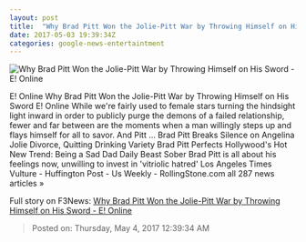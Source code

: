 ```yaml
---
layout: post
title:  "Why Brad Pitt Won the Jolie-Pitt War by Throwing Himself on His Sword - E! Online"
date: 2017-05-03 19:39:34Z
categories: google-news-entertaintment
---
```


![Why Brad Pitt Won the Jolie-Pitt War by Throwing Himself on His Sword - E! Online](http://akns-images.eonline.com/eol_images/Entire_Site/201742/rs_600x600-170502085334-600.brad-pitt-gq-style-1.5217.jpg?downsize=450:*&crop=450:350;left,top)

E! Online Why Brad Pitt Won the Jolie-Pitt War by Throwing Himself on His Sword E! Online While we're fairly used to female stars turning the hindsight light inward in order to publicly purge the demons of a failed relationship, fewer and far between are the moments when a man willingly steps up and flays himself for all to savor. And Pitt ... Brad Pitt Breaks Silence on Angelina Jolie Divorce, Quitting Drinking Variety Brad Pitt Perfects Hollywood's Hot New Trend: Being a Sad Dad Daily Beast Sober Brad Pitt is all about his feelings now, unwilling to invest in 'vitriolic hatred' Los Angeles Times Vulture - Huffington Post - Us Weekly - RollingStone.com all 287 news articles »


Full story on F3News: [Why Brad Pitt Won the Jolie-Pitt War by Throwing Himself on His Sword - E! Online](http://www.f3nws.com/n/YgVEe)

> Posted on: Thursday, May 4, 2017 12:39:34 AM
